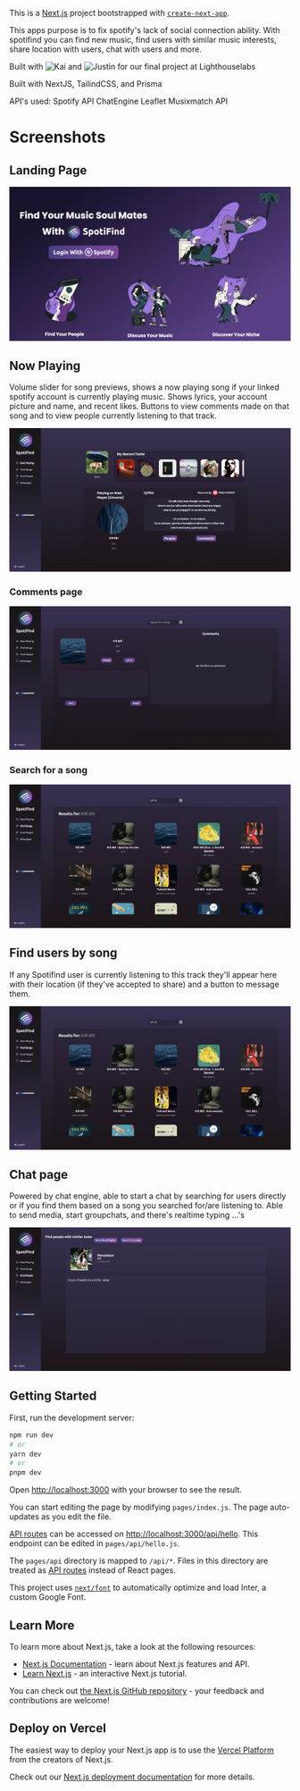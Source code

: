 This is a [Next.js](https://nextjs.org/) project bootstrapped with [`create-next-app`](https://github.com/vercel/next.js/tree/canary/packages/create-next-app).

This apps purpose is to fix spotify's lack of social connection ability. With spotifind you can find new music, find users with similar
music interests, share location with users, chat with users and more.

Built with ![Kai](https://github.com/Likai-L) and ![Justin](https://github.com/CorgiOnNeptune) for our final project at Lighthouselabs

Built with NextJS, TailindCSS, and Prisma

API's used: Spotify API
            ChatEngine
            Leaflet
            Musixmatch API
            
            
# Screenshots

## Landing Page
![Spotifind landing page](https://github.com/larsyaeger/spotifind/blob/main/public/images/Screenshots/Screenshot%202023-04-06%20at%2008.38.09.png "Landing page")

## Now Playing
Volume slider for song previews, shows a now playing song if your linked spotify account is currently playing music. Shows lyrics, your account picture and name, and recent likes. Buttons to view comments made on that song and to view people currently listening to that track.

![Spotifind now playing page](https://github.com/larsyaeger/spotifind/blob/main/public/images/Screenshots/Screenshot%202023-04-06%20at%2008.39.11.png "Now playing page")

### Comments page
![Spotifind comments page](https://github.com/larsyaeger/spotifind/blob/main/public/images/Screenshots/Screenshot%202023-04-06%20at%2008.40.18.png "Comments page")

### Search for a song
![Spotifind search function](https://github.com/larsyaeger/spotifind/blob/main/public/images/Screenshots/Screenshot%202023-04-06%20at%2008.42.25.png "Search for a song")

## Find users by song
If any Spotifind user is currently listening to this track they'll appear here with their location (if they've accepted to share) and a button to message them.

![Spotifind people function](https://github.com/larsyaeger/spotifind/blob/main/public/images/Screenshots/Screenshot%202023-04-06%20at%2008.42.25.png "Search for a song")

## Chat page
Powered by chat engine, able to start a chat by searching for users directly or if you find them based on a song you searched for/are listening to.
Able to send media, start groupchats, and there's realtime typing ...'s

![Spotifind chat page](https://github.com/larsyaeger/spotifind/blob/main/public/images/Screenshots/Screenshot%202023-04-06%20at%2008.42.33.png "People page")
## Getting Started

First, run the development server:

```bash
npm run dev
# or
yarn dev
# or
pnpm dev
```

Open [http://localhost:3000](http://localhost:3000) with your browser to see the result.

You can start editing the page by modifying `pages/index.js`. The page auto-updates as you edit the file.

[API routes](https://nextjs.org/docs/api-routes/introduction) can be accessed on [http://localhost:3000/api/hello](http://localhost:3000/api/hello). This endpoint can be edited in `pages/api/hello.js`.

The `pages/api` directory is mapped to `/api/*`. Files in this directory are treated as [API routes](https://nextjs.org/docs/api-routes/introduction) instead of React pages.

This project uses [`next/font`](https://nextjs.org/docs/basic-features/font-optimization) to automatically optimize and load Inter, a custom Google Font.

## Learn More

To learn more about Next.js, take a look at the following resources:

- [Next.js Documentation](https://nextjs.org/docs) - learn about Next.js features and API.
- [Learn Next.js](https://nextjs.org/learn) - an interactive Next.js tutorial.

You can check out [the Next.js GitHub repository](https://github.com/vercel/next.js/) - your feedback and contributions are welcome!

## Deploy on Vercel

The easiest way to deploy your Next.js app is to use the [Vercel Platform](https://vercel.com/new?utm_medium=default-template&filter=next.js&utm_source=create-next-app&utm_campaign=create-next-app-readme) from the creators of Next.js.

Check out our [Next.js deployment documentation](https://nextjs.org/docs/deployment) for more details.
